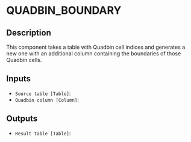 
# QUADBIN_BOUNDARY
## Description

 This component takes a table with Quadbin cell indices and generates a new one with an
 additional column containing the boundaries of those Quadbin cells.
 
## Inputs
* `Source table [Table]`: 
* `Quadbin column [Column]`: 

## Outputs
* `Result table [Table]`: 
